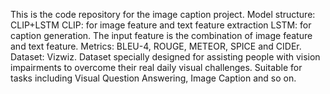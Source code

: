 This is the code repository for the image caption project.
Model structure: CLIP+LSTM
CLIP: for image feature and text feature extraction
LSTM: for caption generation. The input feature is the combination of image feature and text feature.
Metrics: BLEU-4, ROUGE, METEOR, SPICE and CIDEr. 
Dataset: Vizwiz. Dataset specially designed for assisting people with vision impairments to overcome their real daily visual challenges. Suitable for tasks including Visual Question Answering, Image Caption and so on.
